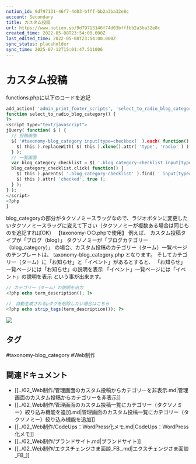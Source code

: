 ```yaml
---
notion_id: 9d797131-46f7-4d03-bfff-bb2a3ba32e8c
account: Secondary
title: カスタム投稿
url: https://www.notion.so/9d79713146f74d03bfffbb2a3ba32e8c
created_time: 2022-05-08T23:54:00.000Z
last_edited_time: 2022-05-08T23:54:00.000Z
sync_status: placeholder
sync_time: 2025-07-12T15:01:47.511006
---
```

# カスタム投稿

  functions.phpに以下のコードを追記
  ```php
  add_action( 'admin_print_footer_scripts', 'select_to_radio_blog_category' );
  function select_to_radio_blog_category() {
?>
<script type="text/javascript">
  jQuery( function( $ ) {
    // 投稿画面
    $( '#taxonomy-blog_category input[type=checkbox]' ).each( function() {
      $( this ).replaceWith( $( this ).clone().attr( 'type', 'radio' ) );
    } );
    // 一覧画面
    var blog_category_checklist = $( '.blog_category-checklist input[type=checkbox]' );
    blog_category_checklist.click( function() {
      $( this ).parents( '.blog_category-checklist' ).find( ' input[type=checkbox]' ).attr( 'checked', false );
      $( this ).attr( 'checked', true );
    } );
  } );
</script>
<?php
}
  ```
  blog_categoryの部分がタクソノミースラッグなので、ラジオボタンに変更したいタクソノミースラッグに変えて下さい（タクソノミーが複数ある場合は同じものを追記すればOK）
  【taxonomy-○○.phpで使用】
  例えば、
  カスタム投稿タイプが「ブログ（blog）」
  タクソノミーが「ブログカテゴリー（blog_category）」
  の場合、カスタム投稿のカテゴリー（ターム）一覧ページのテンプレートは、
  taxonomy-blog_category.php
  となります。
  そしてカテゴリー（ターム）に「お知らせ」と「イベント」があるとすると、
  「お知らせ」一覧ページには「お知らせ」の説明を表示
  「イベント」一覧ページには「イベント」の説明を表示
  という事が出来ます。
  ```php
// カテゴリー（ターム）の説明を出力
<?php echo term_description(); ?>

//　自動生成されるpタグを削除したい場合はこちら
<?php echo strip_tags(term_description()); ?>
  ```
  ![](https://prod-files-secure.s3.us-west-2.amazonaws.com/d58fe38c-a9d4-4466-aed9-85604b7b2c6d/7fc933cd-4203-4a52-ae19-3511ba51182f/%E3%82%BF%E3%83%BC%E3%83%A0%E8%AA%AC%E6%98%8E.jpg?X-Amz-Algorithm=AWS4-HMAC-SHA256&X-Amz-Content-Sha256=UNSIGNED-PAYLOAD&X-Amz-Credential=ASIAZI2LB4665OZVJRTU%2F20250719%2Fus-west-2%2Fs3%2Faws4_request&X-Amz-Date=20250719T062746Z&X-Amz-Expires=3600&X-Amz-Security-Token=IQoJb3JpZ2luX2VjEIX%2F%2F%2F%2F%2F%2F%2F%2F%2F%2FwEaCXVzLXdlc3QtMiJHMEUCIQDMq4uQ5yPrW%2BcojBph32leKxsAio7KXl%2BPAITkImL0jQIgdLnkQRprq%2Fopfgqv%2F1GptIFbyJpgPqg%2Fsg3vW7I7gjMqiAQInv%2F%2F%2F%2F%2F%2F%2F%2F%2F%2FARAAGgw2Mzc0MjMxODM4MDUiDKzg4YrfehivZjrCzCrcA%2FA4sLYX02NzI%2FElrZwkfMXeScEeZdizPx%2F%2BzBxVWG90LteVAs2zfkU7wLDjg%2BTDMyz%2BLEHKK7m%2BUQr%2FtqH4IPQUkBeRFSC0yin%2F2DxiRKxjj%2FcZj5UrDUg%2FR6mh9JFsxNxTorHUSASn5G8sLmC%2Fjpu9iDKWUGno9TJ76MWkeJLlViVSmNq9GNyVtbl4frnFw9d6aRYahEKbpWKi2bpbNUkU%2FOsuSVQ5UNdOUPXQv4dW96wUs9UqqNELbBdkdwYTdfwIZ%2BjBiuZgAtD1bhvuXSGw1BjmRscDDWyMx91HYtxUvZhfdqQFiJQ2qERJeYoWpNyeAz%2BGRP27K821QSQyyfvozVQsgNqSulFtQQ7f4%2BYAMbR%2Bl55iPG3mqses2UU%2B1xKvl5%2FVfkcWRmYybA1oiLMus9yxMdAp6naFVEVwlv6gaMGesPPxqXyPdtFVhe8MV2eCEqoqOesXElzaleBpg9i2qXl%2FTV%2BM%2FNt0jSNH1XEqtYutcaVou%2BwIbkCHP3bA9DvOCz2x%2Bf9RghTEOtxbCZny6nwJ%2BGe1R2lgk6sAYNSVJMM8QEoELgn%2FtI5dytzVIEAZmo1zG%2BOZoe7%2FCOl9aE9Nn1Ho6usBzC373q0NsBB0u4O4WKQ4UYipZwgvMJ7G7MMGOqUBhNnU13DryxcPVawnP8S1phKy56XMvWxSFuyBlUKHr0m%2BiZtmKZol%2B4G5uUZw6yerzYAJIbWQtPIQQRbueZmI6kq50fbHzMDHUfSJr9xYnv%2BP%2B1Yn1LGjBFWzpeTVdIrDhe3wFJw7twWR7HWXKux%2Ftz%2FDaZhx27BRxN0%2F%2BHzX2slnxgdMWpk8ebfmR278ka7N2IeXBof2N08GXKB84blcAHA7ydzH&X-Amz-Signature=9230b696a5db29d49985186a0f18d43dc1642a8a2fd24c8e48ef1367c55d3def&X-Amz-SignedHeaders=host&x-amz-checksum-mode=ENABLED&x-id=GetObject)
  

## タグ

#taxonomy-blog_category #Web制作 

## 関連ドキュメント

- [[../02_Web制作/管理画面のカスタム投稿からカテゴリーを非表示.md|管理画面のカスタム投稿からカテゴリーを非表示]]
- [[../02_Web制作/管理画面のカスタム投稿一覧にカテゴリー（タクソノミー）絞り込み機能を追加.md|管理画面のカスタム投稿一覧にカテゴリー（タクソノミー）絞り込み機能を追加]]
- [[../02_Web制作/CodeUps：WordPress化メモ.md|CodeUps：WordPress化メモ]]
- [[../02_Web制作/ブランドサイト.md|ブランドサイト]]
- [[../02_Web制作/エクスチェンジさま面談_FB_.md|エクスチェンジさま面談_FB_]]
